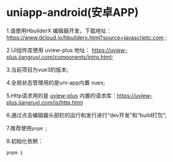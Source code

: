 # uniapp-android(安卓APP)

1.请使用HbuilderX 编辑器开发，下载地址：https://www.dcloud.io/hbuilderx.html?source=javascriptc.com ;

2.UI组件库使用 uview-plus 地址： https://uview-plus.jiangruyi.com/components/intro.html;

3.当前项目为vue3的版本;

4.全局状态管理用的是uni-app内置 vuex;

5.Http请求用的是  [uview-plus](https://uview-plus.jiangruyi.com/) 内置的请求库：https://uview-plus.jiangruyi.com/js/http.html

6.通过点击编辑器头部栏的运行和发行进行“dev开发”和“build打包”;

7.推荐使用`pnpm `;

8.初始化依赖：

```
pnpm i
```


